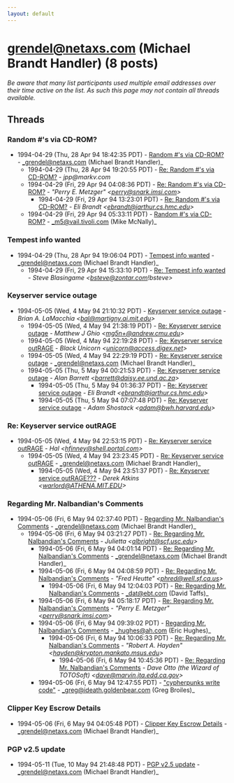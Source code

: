```yaml
---
layout: default
---
```


# grendel@netaxs.com (Michael Brandt Handler) (8 posts)

_Be aware that many list participants used multiple email addresses over their time active on the list. As such this page may not contain all threads available._

## Threads

### Random #'s via CD-ROM?
+ 1994-04-29 (Thu, 28 Apr 94 18:42:35 PDT) - [Random #'s via CD-ROM?](/archive/1994/04/448443fb1284a2011f64d369b0d56378eacfdd3039ba2b52799474e36cec3d09) - _grendel@netaxs.com (Michael Brandt Handler)_
  + 1994-04-29 (Thu, 28 Apr 94 19:20:55 PDT) - [Re: Random #'s via CD-ROM?](/archive/1994/04/7ee4b8be1471dbb33f5e7f3361ef35cb389b6056ecf3015e77de4e1127c09905) - _jpp@markv.com_
  + 1994-04-29 (Fri, 29 Apr 94 04:08:36 PDT) - [Re: Random #'s via CD-ROM?](/archive/1994/04/949643ca7bc44aa07f714634e1ea8eca881c3a2fae1a5e5d10cc9a67162bf5cd) - _"Perry E. Metzger" \<perry@snark.imsi.com\>_
    + 1994-04-29 (Fri, 29 Apr 94 13:23:01 PDT) - [Re: Random #'s via CD-ROM?](/archive/1994/04/c67275b1f5e96829c185ecad0776ed3b4bb42b9859fd7e0ff499bda06b28c5f2) - _Eli Brandt \<ebrandt@jarthur.cs.hmc.edu\>_
  + 1994-04-29 (Fri, 29 Apr 94 05:33:11 PDT) - [Random #'s via CD-ROM?](/archive/1994/04/a759f2c378c6d654eb46aad745d41340f392fff89a0a09cbd5e9d7b73e84555a) - _m5@vail.tivoli.com (Mike McNally)_

### Tempest info wanted
+ 1994-04-29 (Thu, 28 Apr 94 19:06:04 PDT) - [Tempest info wanted](/archive/1994/04/019c2018947ed70e9d74e64a3b4947e7d051f824de257bf9c04b374c84788449) - _grendel@netaxs.com (Michael Brandt Handler)_
  + 1994-04-29 (Fri, 29 Apr 94 15:33:10 PDT) - [Re: Tempest info wanted](/archive/1994/04/d1912f2c402f331f49d1efffc5792696de9c82a8841d2d1f202c1f2d9274de24) - _Steve Blasingame \<bsteve@zontar.com!bsteve\>_

### Keyserver service outage
+ 1994-05-05 (Wed, 4 May 94 21:10:32 PDT) - [Keyserver service outage](/archive/1994/05/cf218c527edb195f5e79368034c5d335455ff3b268f199d39fdab86b58dad389) - _Brian A. LaMacchia \<bal@martigny.ai.mit.edu\>_
  + 1994-05-05 (Wed, 4 May 94 21:38:19 PDT) - [Re: Keyserver service outage](/archive/1994/05/24d0f992f0eb9c97fec0358e294bf17cc93ef2b53109612a7c749b120c909bd6) - _Matthew J Ghio \<mg5n+@andrew.cmu.edu\>_
  + 1994-05-05 (Wed, 4 May 94 22:19:28 PDT) - [Re: Keyserver service outRAGE](/archive/1994/05/273437e7be9835595045ddc07e415ad8893180c0f2643af62c2c4ce34c531f3d) - _Black Unicorn \<unicorn@access.digex.net\>_
  + 1994-05-05 (Wed, 4 May 94 22:29:19 PDT) - [Re: Keyserver service outage](/archive/1994/05/53143107c978376761016dbbdcd56f8c7bc115d4c3a9f81c33c779d73501adab) - _grendel@netaxs.com (Michael Brandt Handler)_
  + 1994-05-05 (Thu, 5 May 94 00:21:53 PDT) - [Re: Keyserver service outage](/archive/1994/05/668a3b01b0ffcce94257934b07fe4fa588c8f4c4f2ae39100291fa422d20780a) - _Alan Barrett \<barrett@daisy.ee.und.ac.za\>_
    + 1994-05-05 (Thu, 5 May 94 01:36:37 PDT) - [Re: Keyserver service outage](/archive/1994/05/db4c8d51754d3a1c63e09fe88c066231d87ff37b61ba324a05f3a0af72526888) - _Eli Brandt \<ebrandt@jarthur.cs.hmc.edu\>_
    + 1994-05-05 (Thu, 5 May 94 07:07:48 PDT) - [Re: Keyserver service outage](/archive/1994/05/fc29f6ef6966a2fee1f6cdd199b4df49ef0008b8f924a88037bebe3d4522c91c) - _Adam Shostack \<adam@bwh.harvard.edu\>_

### Re: Keyserver service outRAGE
+ 1994-05-05 (Wed, 4 May 94 22:53:15 PDT) - [Re: Keyserver service outRAGE](/archive/1994/05/61d8d4d3fbac40314cd11031e2741f1f0387d6ae5dbe272cb3cc5caa705a45b2) - _Hal \<hfinney@shell.portal.com\>_
  + 1994-05-05 (Wed, 4 May 94 23:23:45 PDT) - [Re: Keyserver service outRAGE](/archive/1994/05/7b5f0eef3bbbc5dfb0f33c6c5ce3d91b074da7ff2842ac625be0bd800ae68d87) - _grendel@netaxs.com (Michael Brandt Handler)_
    + 1994-05-05 (Wed, 4 May 94 23:51:37 PDT) - [Re: Keyserver service outRAGE???](/archive/1994/05/c23355d4c844bfad43be11bd48ed3507b8dec19033616148d07b2603fa055ec5) - _Derek Atkins \<warlord@ATHENA.MIT.EDU\>_

### Regarding Mr. Nalbandian's Comments
+ 1994-05-06 (Fri, 6 May 94 02:37:40 PDT) - [Regarding Mr. Nalbandian's Comments](/archive/1994/05/acd5c25e33bc381b1295a4db21850195d510582d8c77699c31c16d58259aacd7) - _grendel@netaxs.com (Michael Brandt Handler)_
  + 1994-05-06 (Fri, 6 May 94 03:21:27 PDT) - [Re: Regarding Mr. Nalbandian's Comments](/archive/1994/05/8fd9eba6d6af3ad1913356018cca64f169031397330343d0a6822b4ee3f0ea78) - _Julietta \<albright@scf.usc.edu\>_
    + 1994-05-06 (Fri, 6 May 94 04:01:14 PDT) - [Re: Regarding Mr. Nalbandian's Comments](/archive/1994/05/525e226c0c333191e07927854a3524fbbe91d02e9dd3dc194ab38dd0eef40492) - _grendel@netaxs.com (Michael Brandt Handler)_
    + 1994-05-06 (Fri, 6 May 94 04:08:59 PDT) - [Re: Regarding Mr. Nalbandian's Comments](/archive/1994/05/d0fcf116cff1741e052b721233a55d445b0fcd73e691223f69740f148bb63774) - _"Fred Heutte" \<phred@well.sf.ca.us\>_
      + 1994-05-06 (Fri, 6 May 94 12:04:03 PDT) - [Re: Regarding Mr. Nalbandian's Comments](/archive/1994/05/8d99febedb7e3a98c23bba3231cf2a9a030b0c809fce82ee33f30f3388b18715) - _dat@ebt.com (David Taffs)_
    + 1994-05-06 (Fri, 6 May 94 05:18:17 PDT) - [Re: Regarding Mr. Nalbandian's Comments](/archive/1994/05/d8c5724dd1648b39ecae809e530551b8ca1687aa64908ec56d3372c7acaba645) - _"Perry E. Metzger" \<perry@snark.imsi.com\>_
    + 1994-05-06 (Fri, 6 May 94 09:39:02 PDT) - [Regarding Mr. Nalbandian's Comments](/archive/1994/05/bdd7faf7f722304420273129d3cabfd2145dbeab85215c0b53c622adb3b991de) - _hughes@ah.com (Eric Hughes)_
      + 1994-05-06 (Fri, 6 May 94 10:06:33 PDT) - [Re: Regarding Mr. Nalbandian's Comments](/archive/1994/05/b43b5eefedbae5343bb4015212e826e44c8f30005a2dcb9952742dd8b73bfd1a) - _"Robert A. Hayden" \<hayden@krypton.mankato.msus.edu\>_
        + 1994-05-06 (Fri, 6 May 94 10:45:36 PDT) - [Re: Regarding Mr. Nalbandian's Comments](/archive/1994/05/ead30f6f3fa7268023901a0390ce59830c43bcc12be52caa6bb32015e0c94d91) - _Dave Otto (the Wizard of TOTOSoft) \<dave@marvin.jta.edd.ca.gov\>_
    + 1994-05-06 (Fri, 6 May 94 12:47:55 PDT) - ["cypherpunks write code"](/archive/1994/05/49ed7ba0a62bf2763362bb3b6fa910a3ce64581fd810ebd87f58410ed6dae509) - _greg@ideath.goldenbear.com (Greg Broiles)_

### Clipper Key Escrow Details
+ 1994-05-06 (Fri, 6 May 94 04:05:48 PDT) - [Clipper Key Escrow Details](/archive/1994/05/a81f9fec353ad40a71ad98cd6298f0946cdc3f6527f6f1380525c4ad28132b51) - _grendel@netaxs.com (Michael Brandt Handler)_

### PGP v2.5 update
+ 1994-05-11 (Tue, 10 May 94 21:48:48 PDT) - [PGP v2.5 update](/archive/1994/05/e33c7d4e3d97ba4c55ee90fc3136d6a9f7a23a90c829543bb0e87e0ef8364947) - _grendel@netaxs.com (Michael Brandt Handler)_

